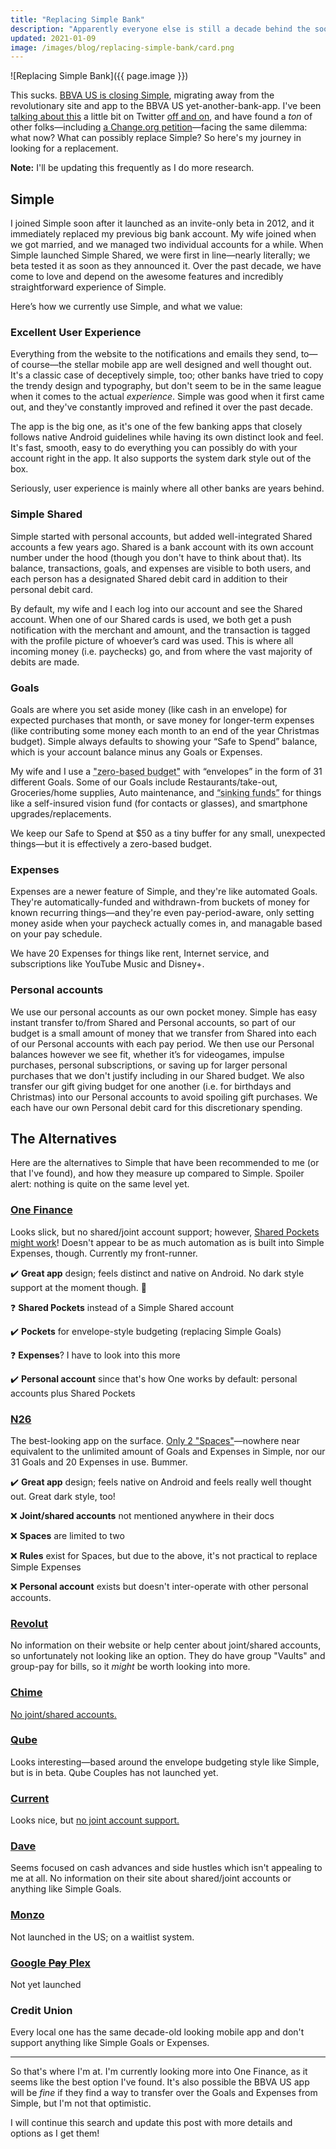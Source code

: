 ```yaml
---
title: "Replacing Simple Bank"
description: "Apparently everyone else is still a decade behind the soon-to-close neobank"
updated: 2021-01-09
image: /images/blog/replacing-simple-bank/card.png
---
```


![Replacing Simple Bank]({{ page.image }})

This sucks. [BBVA US is closing Simple](https://www.simple.com/blog/simple-is-closing), migrating away from the revolutionary site and app to the BBVA US yet-another-bank-app. I've been [talking about this](https://twitter.com/CassidyJames/status/1347299178158804992) a little bit on Twitter [off and on](https://twitter.com/CassidyJames/status/1347615632984928257), and have found a _ton_ of other folks—including [a Change.org petition](http://chng.it/KXNzmJPx)—facing the same dilemma: what now? What can possibly replace Simple? So here's my journey in looking for a replacement.

**Note:** I'll be updating this frequently as I do more research.

## Simple

I joined Simple soon after it launched as an invite-only beta in 2012, and it immediately replaced my previous big bank account. My wife joined when we got married, and we managed two individual accounts for a while. When Simple launched Simple Shared, we were first in line—nearly literally; we beta tested it as soon as they announced it. Over the past decade, we have come to love and depend on the awesome features and incredibly straightforward experience of Simple.

Here’s how we currently use Simple, and what we value:

### Excellent User Experience

Everything from the website to the notifications and emails they send, to—of course—the stellar mobile app are well designed and well thought out. It's a classic case of deceptively simple, too; other banks have tried to copy the trendy design and typography, but don't seem to be in the same league when it comes to the actual _experience_. Simple was good when it first came out, and they've constantly improved and refined it over the past decade.

The app is the big one, as it's one of the few banking apps that closely follows native Android guidelines while having its own distinct look and feel. It's fast, smooth, easy to do everything you can possibly do with your account right in the app. It also supports the system dark style out of the box.

Seriously, user experience is mainly where all other banks are years behind.

### Simple Shared

Simple started with personal accounts, but added well-integrated Shared accounts a few years ago. Shared is a bank account with its own account number under the hood (though you don't have to think about that). Its balance, transactions, goals, and expenses are visible to both users, and each person has a designated Shared debit card in addition to their personal debit card.

By default, my wife and I each log into our account and see the Shared account.  When one of our Shared cards is used, we both get a push notification with the merchant and amount, and the transaction is tagged with the profile picture of whoever’s card was used. This is where all incoming money (i.e. paychecks) go, and from where the vast majority of debits are made.

### Goals

Goals are where you set aside money (like cash in an envelope) for expected purchases that month, or save money for longer-term expenses (like contributing some money each month to an end of the year Christmas budget). Simple always defaults to showing your “Safe to Spend” balance, which is your account balance minus any Goals or Expenses.

My wife and I use a <abbr title="Income minus expenses equals zero; give every dollar a “job” in the budget">"zero-based budget"</abbr> with “envelopes” in the form of 31 different Goals. Some of our Goals include Restaurants/take-out, Groceries/home supplies, Auto maintenance, and <abbr title="Virtual envelopes we add to each month for longer-term expenses">“sinking funds”</abbr> for things like a self-insured vision fund (for contacts or glasses), and smartphone upgrades/replacements. 

We keep our Safe to Spend at $50 as a tiny buffer for any small, unexpected things—but it is effectively a zero-based budget.

### Expenses

Expenses are a newer feature of Simple, and they're like automated Goals. They're automatically-funded and withdrawn-from buckets of money for known recurring things—and they're even pay-period-aware, only setting money aside when your paycheck actually comes in, and managable based on your pay schedule. 

We have 20 Expenses for things like rent, Internet service, and subscriptions like YouTube Music and Disney+.


### Personal accounts

We use our personal accounts as our own pocket money. Simple has easy instant transfer to/from Shared and Personal accounts, so part of our budget is a small amount of money that we transfer from Shared into each of our Personal accounts with each pay period. We then use our Personal balances however we see fit, whether it’s for videogames, impulse purchases, personal subscriptions, or saving up for larger personal purchases that we don't justify including in our Shared budget. We also transfer our gift giving budget for one another (i.e. for birthdays and Christmas) into our Personal accounts to avoid spoiling gift purchases. We each have our own Personal debit card for this discretionary spending.

## The Alternatives

Here are the alternatives to Simple that have been recommended to me (or that I've found), and how they measure up compared to Simple. Spoiler alert: nothing is quite on the same level yet.

### [One Finance](https://www.onefinance.com/)

Looks slick, but no shared/joint account support; however, [Shared Pockets might work](https://help.onefinance.com/hc/en-us/articles/360052767694-Joint-Accounts)! Doesn't appear to be as much automation as is built into Simple Expenses, though. Currently my front-runner.

✔️ **Great app** design; feels distinct and native on Android. No dark style support at the moment though. 🙈️

❓️ **Shared Pockets** instead of a Simple Shared account

✔️ **Pockets** for envelope-style budgeting (replacing Simple Goals)

❓️ **Expenses**? I have to look into this more

✔️ **Personal account** since that's how One works by default: personal accounts plus Shared Pockets

### [N26](https://n26.com/en-us)

The best-looking app on the surface. [Only 2 "Spaces"](https://n26.com/en-us/spaces)—nowhere near equivalent to the unlimited amount of Goals and Expenses in Simple, nor our 31 Goals and 20 Expenses in use. Bummer.

✔️ **Great app** design; feels native on Android and feels really well thought out. Great dark style, too!

❌️ **Joint/shared accounts** not mentioned anywhere in their docs

❌️ **Spaces** are limited to two

❌️ **Rules** exist for Spaces, but due to the above, it's not practical to replace Simple Expenses

❌️ **Personal account** exists but doesn't inter-operate with other personal accounts.

### [Revolut](https://www.revolut.com/en-US/)

No information on their website or help center about joint/shared accounts, so unfortunately not looking like an option. They do have group "Vaults" and group-pay for bills, so it _might_ be worth looking into more.

### [Chime](https://www.chime.com/)

[No joint/shared accounts.](https://chime.zendesk.com/hc/en-us/articles/115003650988-Does-Chime-offer-joint-accounts-)

### [Qube](https://qubemoney.com/)

Looks interesting—based around the envelope budgeting style like Simple, but is in beta. Qube Couples has not launched yet.

### [Current](https://current.com)

Looks nice, but [no joint account support.](https://support.current.com/hc/en-us/articles/360043876754-Can-I-sign-up-for-a-joint-account-)

### [Dave](https://dave.com)

Seems focused on cash advances and side hustles which isn't appealing to me at all. No information on their site about shared/joint accounts or anything like Simple Goals.

### [Monzo](https://monzo.com/usa/)

Not launched in the US; on a waitlist system.

### [Google ~~Pay~~ Plex](https://www.theverge.com/2020/11/18/21571806/google-pay-relaunch-money-payments-finances-deals-offers-banking-plex#XflVHM)

Not yet launched

### Credit Union

Every local one has the same decade-old looking mobile app and don't support anything like Simple Goals or Expenses.

---

So that's where I'm at. I'm currently looking more into One Finance, as it seems like the best option I've found. It's also possible the BBVA US app will be _fine_ if they find a way to transfer over the Goals and Expenses from Simple, but I'm not that optimistic.

I will continue this search and update this post with more details and options as I get them!
